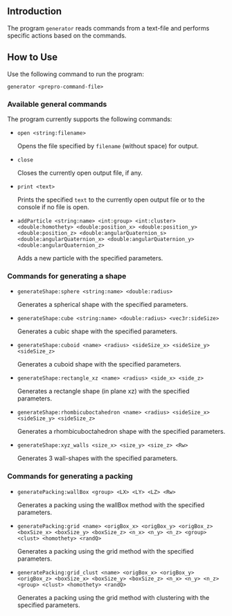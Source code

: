 ## Introduction

The program `generator` reads commands from a text-file and performs specific actions based on the commands.


## How to Use


Use the following command to run the program:

```
generator <prepro-command-file>
```
   

### Available general commands

The program currently supports the following commands:

- `open <string:filename>`
  
  Opens the file specified by `filename` (without space) for output.

- `close` 

  Closes the currently open output file, if any.

- `print <text>` 

  Prints the specified `text` to the currently open output file or to the console if no file is open.

- `addParticle <string:name> <int:group> <int:cluster> <double:homothety> <double:position_x> <double:position_y> <double:position_z> <double:angularQuaternion_s> <double:angularQuaternion_x> <double:angularQuaternion_y> <double:angularQuaternion_z>` 

  Adds a new particle with the specified parameters.


### Commands for generating a shape 

- `generateShape:sphere <string:name> <double:radius>`

  Generates a spherical shape with the specified parameters.

- `generateShape:cube <string:name> <double:radius> <vec3r:sideSize>` 

  Generates a cubic shape with the specified parameters.

- `generateShape:cuboid <name> <radius> <sideSize_x> <sideSize_y> <sideSize_z>`

  Generates a cuboid shape with the specified parameters.

- `generateShape:rectangle_xz <name> <radius> <side_x> <side_z>`

  Generates a rectangle shape (in plane xz) with the specified parameters.

- `generateShape:rhombicuboctahedron <name> <radius> <sideSize_x> <sideSize_y> <sideSize_z>`

  Generates a rhombicuboctahedron shape with the specified parameters.

- `generateShape:xyz_walls <size_x> <size_y> <size_z> <Rw>`

  Generates 3 wall-shapes with the specified parameters.


### Commands for generating a packing


- `generatePacking:wallBox <group> <LX> <LY> <LZ> <Rw>`

  Generates a packing using the wallBox method with the specified parameters.

- `generatePacking:grid <name> <origBox_x> <origBox_y> <origBox_z> <boxSize_x> <boxSize_y> <boxSize_z> <n_x> <n_y> <n_z> <group> <clust> <homothety> <randQ>`

  Generates a packing using the grid method with the specified parameters.

- `generatePacking:grid_clust <name> <origBox_x> <origBox_y> <origBox_z> <boxSize_x> <boxSize_y> <boxSize_z> <n_x> <n_y> <n_z> <group> <clust> <homothety> <randQ>`

  Generates a packing using the grid method with clustering with the specified parameters.